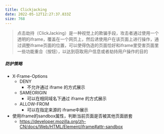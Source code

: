 ```yaml
---
title: Clickjacking
date: 2022-05-12T12:27:37.833Z
size: 768
---
```

> 点击劫持（ClickJacking）是一种视觉上的欺骗手段，攻击者通过使用一个透明的iframe，覆盖在一个网页上，然后诱使用户在该页面上进行操作，通过调整iframe页面的位置，可以使得伪造的页面恰好和iframe里受害页面里一些功能重合（按钮），以达到窃取用户信息或者劫持用户操作的目的

##### 防护策略

- X-Frame-Options
  - DENY
    - 不允许通过 iframe 的方式展示
  - SAMEORIGIN
    - 可以在相同域名下通过 iframe 的方式展示
  - ALLOW-FROM
    - 可以在指定来源的 iframe中展示
- 使用iframe的sandbox属性，判断当前页面是否被其他页面嵌套
  - https://developer.mozilla.org/zh-CN/docs/Web/HTML/Element/iframe#attr-sandbox
